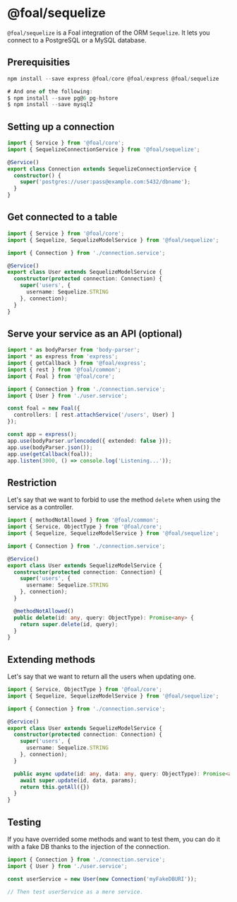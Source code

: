 # @foal/sequelize

`@foal/sequelize` is a Foal integration of the ORM `Sequelize`. It lets you connect to a PostgreSQL or a MySQL database.

## Prerequisities 

```typescript
npm install --save express @foal/core @foal/express @foal/sequelize

# And one of the following:
$ npm install --save pg@6 pg-hstore
$ npm install --save mysql2
```

## Setting up a connection

```typescript
import { Service } from '@foal/core';
import { SequelizeConnectionService } from '@foal/sequelize';

@Service()
export class Connection extends SequelizeConnectionService {
  constructor() {
    super('postgres://user:pass@example.com:5432/dbname');
  }
}
```

## Get connected to a table

```typescript
import { Service } from '@foal/core';
import { Sequelize, SequelizeModelService } from '@foal/sequelize';

import { Connection } from './connection.service';

@Service()
export class User extends SequelizeModelService {
  constructor(protected connection: Connection) {
    super('users', {
      username: Sequelize.STRING
    }, connection);
  }
}
```

## Serve your service as an API (optional)

```typescript
import * as bodyParser from 'body-parser';
import * as express from 'express';
import { getCallback } from '@foal/express';
import { rest } from '@foal/common';
import { Foal } from '@foal/core';

import { Connection } from './connection.service';
import { User } from './user.service';

const foal = new Foal({
  controllers: [ rest.attachService('/users', User) ]
});

const app = express();
app.use(bodyParser.urlencoded({ extended: false }));
app.use(bodyParser.json());
app.use(getCallback(foal));
app.listen(3000, () => console.log('Listening...'));
```

## Restriction

Let's say that we want to forbid to use the method `delete` when using the service as a controller.

```typescript
import { methodNotAllowed } from '@foal/common';
import { Service, ObjectType } from '@foal/core';
import { Sequelize, SequelizeModelService } from '@foal/sequelize';

import { Connection } from './connection.service';

@Service()
export class User extends SequelizeModelService {
  constructor(protected connection: Connection) {
    super('users', {
      username: Sequelize.STRING
    }, connection);
  }

  @methodNotAllowed()
  public delete(id: any, query: ObjectType): Promise<any> {
    return super.delete(id, query);
  }
}
```

## Extending methods

Let's say that we want to return all the users when updating one.

```typescript
import { Service, ObjectType } from '@foal/core';
import { Sequelize, SequelizeModelService } from '@foal/sequelize';

import { Connection } from './connection.service';

@Service()
export class User extends SequelizeModelService {
  constructor(protected connection: Connection) {
    super('users', {
      username: Sequelize.STRING
    }, connection);
  }

  public async update(id: any, data: any, query: ObjectType): Promise<any> {
    await super.update(id, data, params);
    return this.getAll({})
  }
}
```

## Testing

If you have overrided some methods and want to test them, you can do it with a fake DB thanks to the injection of the connection.

```typescript
import { Connection } from './connection.service';
import { User } from './user.service';

const userService = new User(new Connection('myFakeDBURI'));

// Then test userService as a mere service.
```